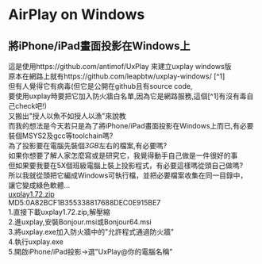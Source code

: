 # AirPlay on Windows  
## 將iPhone/iPad畫面投影在Windows上  
這是使用https://github.com/antimof/UxPlay 來建立uxplay windows版  
原本在網路上就有https://github.com/leapbtw/uxplay-windows/ [^1]  
但有人覺得它有病毒(但它是公開在github且有source code,  
要使用uxplay時要把它加入防火牆白名單,因為它是網路服務,這個[^1]有沒有毒自己check吧!)  
又搬出"授人以魚不如授人以漁"來說教  
而我的想法是今天若只是為了將iPhone/iPad畫面投影在Windows上而已,有必要裝個MSYS2及gcc等toolchain嗎?  
為了投影要在電腦先裝個*3GB*左右的檔案,有必要嗎?  
如果你想要了解人家怎麼寫或是研究它，我覺得動手自己做是一件很好的事  
但如果要我要在5X個班級電腦上裝上投影程式，有必要這樣嗎從頭自己做嗎?  
所以我就從頭把它編成Windows可執行檔，並把必要檔案收集在同一目錄中，  
讓它變成綠色軟體…  
[uxplay1.72.zip](https://github.com/yotrew/uxplay_windows/raw/refs/heads/main/uxplay1.72.zip)  
MD5:0A82BCF1B355338817688DEC0E915BE7  
1.直接下載uxplay1.72.zip,解壓縮  
2.進uxplay,安裝Bonjour.msi或Bonjour64.msi  
3.將uxplay.exe加入防火牆中的"允許程式通過防火牆"  
4.執行uxplay.exe  
5.開啟iPhone/iPad投影->選"UxPlay@你的電腦名稱"  
